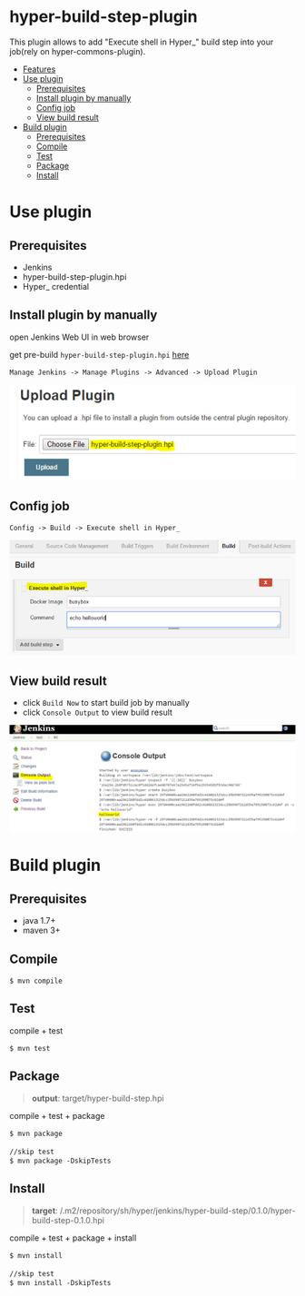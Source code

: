 hyper-build-step-plugin
=======================

This plugin allows to add "Execute shell in Hyper_" build step into your job(rely on hyper-commons-plugin).

<!-- TOC depthFrom:1 depthTo:6 withLinks:1 updateOnSave:1 orderedList:0 -->

- [Features](#features)
- [Use plugin](#use-plugin)
	- [Prerequisites](#prerequisites)
	- [Install plugin by manually](#install-plugin-by-manually)
	- [Config job](#config-job)
	- [View build result](#view-build-result)
- [Build plugin](#build-plugin)
	- [Prerequisites](#prerequisites)
	- [Compile](#compile)
	- [Test](#test)
	- [Package](#package)
	- [Install](#install)

<!-- /TOC -->

# Use plugin

## Prerequisites

- Jenkins
- hyper-build-step-plugin.hpi
- Hyper_ credential

## Install plugin by manually

open Jenkins Web UI in web browser

get pre-build `hyper-build-step-plugin.hpi` [here](target/hyper-build-step-plugin.hpi)

```
Manage Jenkins -> Manage Plugins -> Advanced -> Upload Plugin
```

![](images/upload-plugin.PNG)

## Config job

```
Config -> Build -> Execute shell in Hyper_
```
![](images/config-job.PNG)

## View build result

- click `Build Now` to start build job by manually
- click `Console Output` to view build result

![](images/view-result.PNG)


# Build plugin

## Prerequisites

- java 1.7+
- maven 3+

## Compile
```
$ mvn compile
```

## Test

compile + test

```
$ mvn test
```

## Package

> **output**: target/hyper-build-step.hpi

compile + test + package

```
$ mvn package

//skip test
$ mvn package -DskipTests
```

## Install

> **target**: /.m2/repository/sh/hyper/jenkins/hyper-build-step/0.1.0/hyper-build-step-0.1.0.hpi

compile + test + package + install

```
$ mvn install

//skip test
$ mvn install -DskipTests
```
